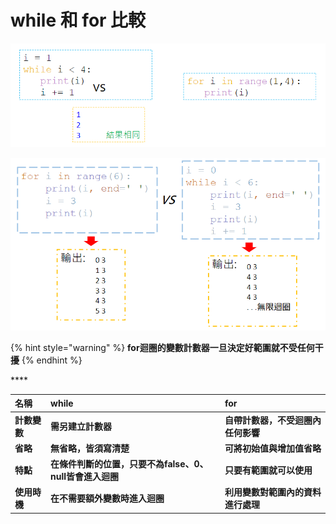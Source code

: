 # while 和 for 比較

![](../../.gitbook/assets/image%20%2862%29.png)

![](../../.gitbook/assets/image%20%2814%29.png)

{% hint style="warning" %}
**for迴圈的變數計數器一旦決定好範圍就不受任何干擾**
{% endhint %}

\*\*\*\*

| **名稱** | **while** | **for** |
| :--- | :--- | :--- |
| **計數變數** | **需另建立計數器** | **自帶計數器，不受迴圈內任何影響** |
| **省略** | **無省略，皆須寫清楚** | **可將初始值與增加值省略** |
| **特點** | **在條件判斷的位置，只要不為false、0、null皆會進入迴圈** | **只要有範圍就可以使用** |
| **使用時機** | **在不需要額外變數時進入迴圈** | **利用變數對範圍內的資料進行處理** |

